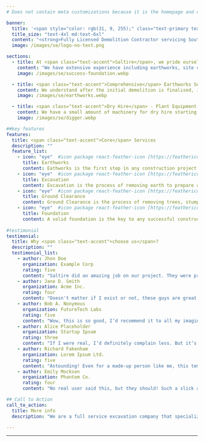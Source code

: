 ```yaml
---
# Does not contain meta customizations because it is the homepage and config is already set in the config file

banner:
  title: '<span style="color: rgb(31, 9, 255);" class="text-primary text-accent text-shadow-[0px_1px_2px] shadow-accent/5"> Excavation <span class="text-accent">excellence</span> in the Gold Coast and beyond...</span>'
  title_size: "text-4xl md:text-6xl"
  content: "<strong>Fully Licensed Demolition Contractor servicing South East Queensland and Northern NSW - Shaping Queensland one bucket at a time. Let’s Dig.</strong>"  
  image: /images/se/logo-no-text.png  

sections:
  - title: At <span class="text-accent">Saltire</span>, we pride ourselves on hard work.
    content: "We have extensive experience including earthworks, site cuts, final trim, drainage. Also working with contaminated materials such as asbestos. A successful project starts with a professional demolition. Saltire do it best. Safely demolished, carefully separated materials, environmentally aware. We recycle where we can to keep tip waste to a minimum. Saltire will work seamlessly with you to ensure your project is completed in time."
    image: /images/se/success-foundation.webp

  - title: <span class="text-accent">Comprehensive</span> Earthworks Services
    content: We understand after the initial demolition is finalised, it can be painful to further organise more machinery on site to cut if needed. We have highly experienced final trim operators who will work with you.
    image: /images/se/earthworks.webp

  - title: <span class="text-accent">Dry Hire</span> - Plant Equipment
    content: We have a small amount of machinery for dry hire starting at $350 per day.<br /><ul style="list-style:inside;"><li>1.7t</li><li>3.5t</li><li>5t</li><li>13.5t</li><li>20t</li></ul><br />Please contact us for more information.
    image: /images/se/digger.webp

##key features
features:
  title: <span class="text-accent">Core</span> Services
  description: ""
  feature_list:
    - icon: "eye"  #icon package react-feather-icon [https://feathericons.com/]
      title: Earthworks
      content: Eathworks is the first step in any construction project. We have the experience and equipment to handle any job, big or small.
    - icon: "eye"  #icon package react-feather-icon [https://feathericons.com/]
      title: Excavation
      content: Excavation is the process of removing earth to prepare a site for construction. We have the expertise to handle any excavation job, big or small.
    - icon: "eye"  #icon package react-feather-icon [https://feathericons.com/]
      title: Ground Clearance
      content: Ground Clearance is the process of removing trees, stumps, and other debris from a site to prepare it for construction. We have the equipment and expertise to handle any ground clearance job, big or small.
    - icon: "eye"  #icon package react-feather-icon [https://feathericons.com/]
      title: Foundation
      content: A solid foundation is the key to any successful construction project. We have the experience and equipment to ensure your project has a solid foundation.      
  
#testimonial
testimonial:
  title: Why <span class="text-accent">choose us</span>?
  description: ""
  testimonial_list:
    - author: Jhon Doe
      organization: Example Corp
      rating: five
      content: "Saltire did an amazing job on our project. They were professional, reliable, and completed the job on time and within budget."
    - author: Jane D. Smith
      organization: Acme Inc.
      rating: four
      content: "Doesn't matter if I exist or not, these guys are great!<br><br><br>"
    - author: Bob A. Nonymous
      organization: FutureTech Labs
      rating: five
      content: "Wow, this is so good, I’d recommend it to all my imaginary friends.<br><br><br>"
    - author: Alice Placeholder
      organization: Startup Ipsum
      rating: three
      content: "If I were real, I’d definitely complain less. But it’s still pretty good!<br><br><br>"
    - author: Richard Fakenham
      organization: Lorem Ipsum Ltd.
      rating: five
      content: "Astounding! Even for a made-up person like me, this template <b class='text-accent'>exceeds expectations</b>.<br><br>"
    - author: Emily Mockson
      organization: Phantom Co.
      rating: four
      content: "No real user said this, but they should! Such a slick and modern experience.<br><br><br>"

## Call to Action
call_to_action:
  title: More info
  description: "We are a full service excavation company that specializes in residential and commercial projects. Our team of professionals has the experience and equipment to handle any job, big or small. Contact us today to learn more about our services and how we can help you with your next project."

---
```

---
